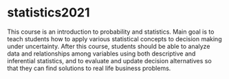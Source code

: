 # statistics2021
This course is an introduction to probability and statistics. Main goal is to teach students how to apply various statistical concepts to decision making under uncertainty. After this course, students should be able to analyze data and relationships among variables using both descriptive and inferential statistics, and to evaluate and update decision alternatives so that they can find solutions to real life business problems.
